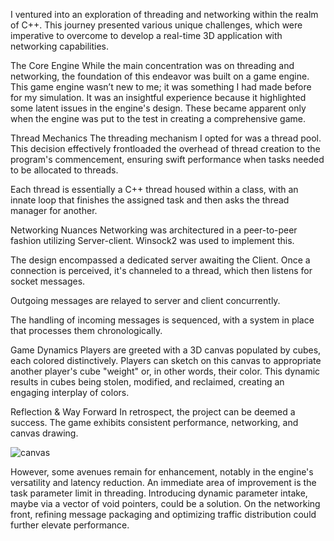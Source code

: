 I ventured into an exploration of threading and networking within the realm of C++. This journey presented various unique challenges, which were imperative to overcome to develop a real-time 3D application with networking capabilities.

The Core Engine
While the main concentration was on threading and networking, the foundation of this endeavor was built on a game engine. This game engine wasn’t new to me; it was something I had made before for my simulation. It was an insightful experience because it highlighted some latent issues in the engine's design. These became apparent only when the engine was put to the test in creating a comprehensive game.

Thread Mechanics
The threading mechanism I opted for was a thread pool. This decision effectively frontloaded the overhead of thread creation to the program's commencement, ensuring swift performance when tasks needed to be allocated to threads.

Each thread is essentially a C++ thread housed within a class, with an innate loop that finishes the assigned task and then asks the thread manager for another. 

Networking Nuances
Networking was architectured in a peer-to-peer fashion utilizing Server-client. Winsock2 was used to implement this.

The design encompassed a dedicated server awaiting the Client. Once a connection is perceived, it's channeled to a thread, which then listens for socket messages.

Outgoing messages are relayed to server and client concurrently.

The handling of incoming messages is sequenced, with a system in place that processes them chronologically.

Game Dynamics
Players are greeted with a 3D canvas populated by cubes, each colored distinctively. Players can sketch on this canvas to appropriate another player's cube "weight" or, in other words, their color. This dynamic results in cubes being stolen, modified, and reclaimed, creating an engaging interplay of colors.


Reflection & Way Forward
In retrospect, the project can be deemed a success. The game exhibits consistent performance, networking, and canvas drawing.

![canvas](https://github.com/j4m4lk/CanvasGame/assets/77670357/4b1598b8-cd13-4385-855e-e1014349d49b)

However, some avenues remain for enhancement, notably in the engine's versatility and latency reduction. An immediate area of improvement is the task parameter limit in threading. Introducing dynamic parameter intake, maybe via a vector of void pointers, could be a solution. On the networking front, refining message packaging and optimizing traffic distribution could further elevate performance.
